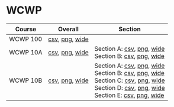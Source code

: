 # WCWP

| Course | Overall | Section |
| ------ | ------- | ------- |
| WCWP 100 | [csv](https://github.com/UCSD-Historical-Enrollment-Data/2025Summer1/blob/main/overall/WCWP%20100.csv), [png](https://raw.githubusercontent.com/UCSD-Historical-Enrollment-Data/2025Summer1/main/plot_overall/WCWP%20100.png), [wide](https://raw.githubusercontent.com/UCSD-Historical-Enrollment-Data/2025Summer1/main/plot_overall_wide/WCWP%20100.png) |  |
| WCWP 10A | [csv](https://github.com/UCSD-Historical-Enrollment-Data/2025Summer1/blob/main/overall/WCWP%2010A.csv), [png](https://raw.githubusercontent.com/UCSD-Historical-Enrollment-Data/2025Summer1/main/plot_overall/WCWP%2010A.png), [wide](https://raw.githubusercontent.com/UCSD-Historical-Enrollment-Data/2025Summer1/main/plot_overall_wide/WCWP%2010A.png) | Section A: [csv](https://github.com/UCSD-Historical-Enrollment-Data/2025Summer1/blob/main/section/WCWP%2010A_A.csv), [png](https://raw.githubusercontent.com/UCSD-Historical-Enrollment-Data/2025Summer1/main/plot_section/WCWP%2010A_A.png), [wide](https://raw.githubusercontent.com/UCSD-Historical-Enrollment-Data/2025Summer1/main/plot_section_wide/WCWP%2010A_A.png)<br>Section B: [csv](https://github.com/UCSD-Historical-Enrollment-Data/2025Summer1/blob/main/section/WCWP%2010A_B.csv), [png](https://raw.githubusercontent.com/UCSD-Historical-Enrollment-Data/2025Summer1/main/plot_section/WCWP%2010A_B.png), [wide](https://raw.githubusercontent.com/UCSD-Historical-Enrollment-Data/2025Summer1/main/plot_section_wide/WCWP%2010A_B.png) |
| WCWP 10B | [csv](https://github.com/UCSD-Historical-Enrollment-Data/2025Summer1/blob/main/overall/WCWP%2010B.csv), [png](https://raw.githubusercontent.com/UCSD-Historical-Enrollment-Data/2025Summer1/main/plot_overall/WCWP%2010B.png), [wide](https://raw.githubusercontent.com/UCSD-Historical-Enrollment-Data/2025Summer1/main/plot_overall_wide/WCWP%2010B.png) | Section A: [csv](https://github.com/UCSD-Historical-Enrollment-Data/2025Summer1/blob/main/section/WCWP%2010B_A.csv), [png](https://raw.githubusercontent.com/UCSD-Historical-Enrollment-Data/2025Summer1/main/plot_section/WCWP%2010B_A.png), [wide](https://raw.githubusercontent.com/UCSD-Historical-Enrollment-Data/2025Summer1/main/plot_section_wide/WCWP%2010B_A.png)<br>Section B: [csv](https://github.com/UCSD-Historical-Enrollment-Data/2025Summer1/blob/main/section/WCWP%2010B_B.csv), [png](https://raw.githubusercontent.com/UCSD-Historical-Enrollment-Data/2025Summer1/main/plot_section/WCWP%2010B_B.png), [wide](https://raw.githubusercontent.com/UCSD-Historical-Enrollment-Data/2025Summer1/main/plot_section_wide/WCWP%2010B_B.png)<br>Section C: [csv](https://github.com/UCSD-Historical-Enrollment-Data/2025Summer1/blob/main/section/WCWP%2010B_C.csv), [png](https://raw.githubusercontent.com/UCSD-Historical-Enrollment-Data/2025Summer1/main/plot_section/WCWP%2010B_C.png), [wide](https://raw.githubusercontent.com/UCSD-Historical-Enrollment-Data/2025Summer1/main/plot_section_wide/WCWP%2010B_C.png)<br>Section D: [csv](https://github.com/UCSD-Historical-Enrollment-Data/2025Summer1/blob/main/section/WCWP%2010B_D.csv), [png](https://raw.githubusercontent.com/UCSD-Historical-Enrollment-Data/2025Summer1/main/plot_section/WCWP%2010B_D.png), [wide](https://raw.githubusercontent.com/UCSD-Historical-Enrollment-Data/2025Summer1/main/plot_section_wide/WCWP%2010B_D.png)<br>Section E: [csv](https://github.com/UCSD-Historical-Enrollment-Data/2025Summer1/blob/main/section/WCWP%2010B_E.csv), [png](https://raw.githubusercontent.com/UCSD-Historical-Enrollment-Data/2025Summer1/main/plot_section/WCWP%2010B_E.png), [wide](https://raw.githubusercontent.com/UCSD-Historical-Enrollment-Data/2025Summer1/main/plot_section_wide/WCWP%2010B_E.png) |
